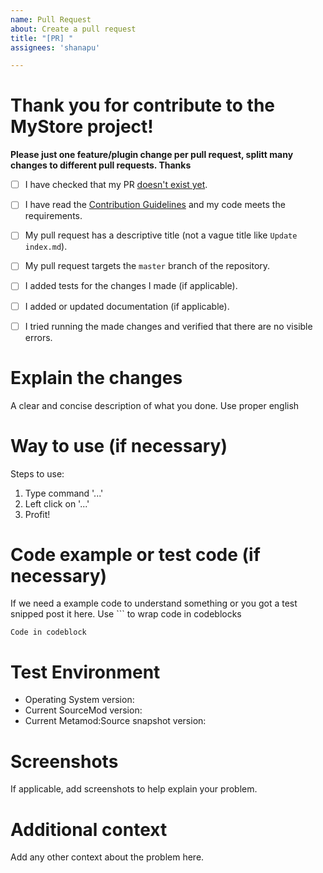 ```yaml
---
name: Pull Request
about: Create a pull request
title: "[PR] "
assignees: 'shanapu'

---
```


# Thank you for contribute to the MyStore project!
**Please just one feature/plugin change per pull request, splitt many changes to different pull requests. Thanks**

  - [ ] I have checked that my PR [doesn't exist yet](https://github.com/shanapu/MyStore/pulls).
  - [ ] I have read the [Contribution Guidelines](https://github.com/shanapu/MyStore/blob/master/.github/contributing.md) and my code meets the requirements.
  - [ ] My pull request has a descriptive title (not a vague title like `Update index.md`).
  - [ ] My pull request targets the `master` branch of the repository.
  - [ ] I added tests for the changes I made (if applicable).
  - [ ] I added or updated documentation (if applicable).
  - [ ] I tried running the made changes and verified that there are no visible errors.


# Explain the changes
A clear and concise description of what you done. Use proper english

# Way to use (if necessary)
Steps to use:
1. Type command '...'
2. Left click on '...'
3. Profit!

# Code example or test code (if necessary)
If we need a example code to understand something or you got a test snipped post it here.
Use ``` to wrap code in codeblocks

```
Code in codeblock
```

# Test Environment
  * Operating System version: 
  * Current SourceMod version: 
  * Current Metamod:Source snapshot version: 

# Screenshots
If applicable, add screenshots to help explain your problem.

# Additional context
Add any other context about the problem here.


